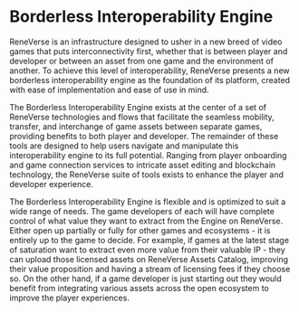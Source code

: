 # Borderless Interoperability Engine

ReneVerse is an infrastructure designed to usher in a new breed of video games that puts interconnectivity first, whether that is between player and developer or between an asset from one game and the environment of another. To achieve this level of interoperability, ReneVerse presents a new borderless interoperability engine as the foundation of its platform, created with ease of implementation and ease of use in mind.

The Borderless Interoperability Engine exists at the center of a set of ReneVerse technologies and flows that facilitate the seamless mobility, transfer, and interchange of game assets between separate games, providing benefits to both player and developer. The remainder of these tools are designed to help users navigate and manipulate this interoperability engine to its full potential. Ranging from player onboarding and game connection services to intricate asset editing and blockchain technology, the ReneVerse suite of tools exists to enhance the player and developer experience.

The Borderless Interoperability Engine is flexible and is optimized to suit a wide range of needs. The game developers of each will have complete control of what value they want to extract from the Engine on ReneVerse. Either open up partially or fully for other games and ecosystems - it is entirely up to the game to decide. For example, if games at the latest stage of saturation want to extract even more value from their valuable IP - they can upload those licensed assets on ReneVerse Assets Catalog, improving their value proposition and having a stream of licensing fees if they choose so. On the other hand, if a game developer is just starting out they would benefit from integrating various assets across the open ecosystem to improve the player experiences.&#x20;
